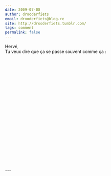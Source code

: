 ```yaml
---
date: 2009-07-08
author: drooderfiets
email: drooderfiets@blog.re
site: http://drooderfiets.tumblr.com/
tags: comment
permalink: false
---
```


<p>Hervé, <br />
Tu veux dire que ça se passe souvent comme ça :<br />
<br/>
<object width="560" height="340"><param name="movie" value="http://www.youtube.com/v/gAethD1Io_Y&hl=en&fs=1&"></param><param name="allowFullScreen" value="true"></param><param name="allowscriptaccess" value="always"></param><embed src="http://www.youtube.com/v/gAethD1Io_Y&hl=en&fs=1&" type="application/x-shockwave-flash" allowscriptaccess="always" allowfullscreen="true" width="560" height="340"></embed></object>
</p>
---